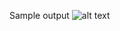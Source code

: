 Sample output
![alt text](https://github.iu.edu/tsaichu/Biometrics--Detection-by-clustering/blob/master/output.png)

